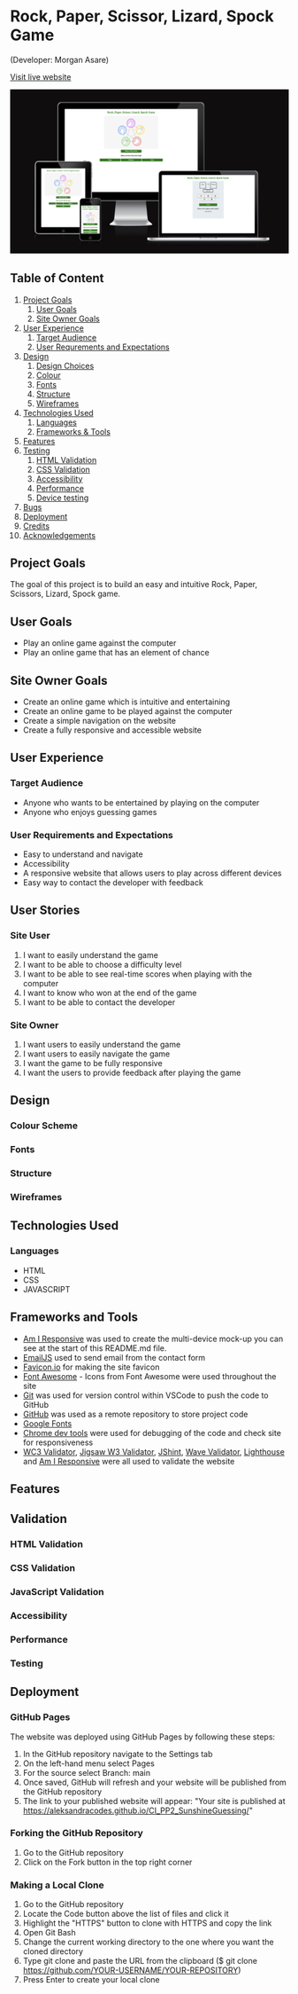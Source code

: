 # Rock, Paper, Scissor, Lizard, Spock Game

(Developer: Morgan Asare)

[Visit live website](https://cleanoak.github.io/rock-scissor-game/)

![Mockup image](docs/amiresponsive-rock-paper.png)



## Table of Content

1. [Project Goals](#project-goals)
    1. [User Goals](#user-goals)
    2. [Site Owner Goals](#site-owner-goals)
2. [User Experience](#user-experience)
    1. [Target Audience](#target-audience)
    2. [User Requrements and Expectations](#user-requrements-and-expectations)
3. [Design](#design)
    1. [Design Choices](#design-choices)
    2. [Colour](#colours)
    3. [Fonts](#fonts)
    4. [Structure](#structure)
    5. [Wireframes](#wireframes)
4. [Technologies Used](#technologies-used)
    1. [Languages](#languages)
    2. [Frameworks & Tools](#frameworks-&-tools)
5. [Features](#features)
6. [Testing](#validation)
    1. [HTML Validation](#HTML-validation)
    2. [CSS Validation](#CSS-validation)
    3. [Accessibility](#accessibility)
    4. [Performance](#performance)
    5. [Device testing](#performing-tests-on-various-devices)
8. [Bugs](#Bugs)
9. [Deployment](#deployment)
10. [Credits](#credits)
11. [Acknowledgements](#acknowledgements)

## Project Goals

The goal of this project is to build an easy and intuitive  Rock, Paper, Scissors, Lizard, Spock game.

## User Goals

- Play an online game against the computer
- Play an online game that has an element of chance

## Site Owner Goals

- Create an online game which is intuitive and entertaining
- Create an online game to be played against the computer
- Create a simple navigation on the website
- Create a fully responsive and accessible website

## User Experience

### Target Audience

- Anyone who wants to be entertained by playing on the computer
- Anyone who enjoys guessing games

### User Requirements and Expectations

- Easy to understand and navigate
- Accessibility
- A responsive website that allows users to play across different devices
- Easy way to contact the developer with feedback

## User Stories

### Site User

1. I want to easily understand the game
2. I want to be able to choose a difficulty level
3. I want to be able to see real-time scores when playing with the computer
4. I want to know who won at the end of the game
5. I want to be able to contact the developer

### Site Owner

1. I want users to easily understand the game
2. I want users to easily navigate the game
3. I want the game to be fully responsive
4. I want the users to provide feedback after playing the game

## Design

### Colour Scheme

### Fonts

### Structure

### Wireframes

## Technologies Used

### Languages

- HTML
- CSS
- JAVASCRIPT

## Frameworks and Tools

- [Am I Responsive](http://ami.responsivedesign.is/) was used to create the multi-device mock-up you can see at the start of this README.md file.
- [EmailJS](https://www.emailjs.com) used to send email from the contact form
- [Favicon.io](https://favicon.io) for making the site favicon
- [Font Awesome](https://fontawesome.com/) - Icons from Font Awesome were used throughout the site
- [Git](https://git-scm.com/) was used for version control within VSCode to push the code to GitHub
- [GitHub](https://github.com/) was used as a remote repository to store project code
- [Google Fonts](https://fonts.google.com/)
- [Chrome dev tools](https://developers.google.com/web/tools/chrome-devtools) were used for debugging of the code and check site for responsiveness
- [WC3 Validator](https://validator.w3.org/), [Jigsaw W3 Validator](https://jigsaw.w3.org/css-validator/), [JShint](https://jshint.com/), [Wave Validator](https://wave.webaim.org/), [Lighthouse](https://developers.google.com/web/tools/lighthouse/) and [Am I Responsive](http://ami.responsivedesign.is/) were all used to validate the website


## Features

## Validation

### HTML Validation

### CSS Validation

### JavaScript Validation

### Accessibility

### Performance

### Testing


## Deployment

### GitHub Pages
The website was deployed using GitHub Pages by following these steps:
1. In the GitHub repository navigate to the Settings tab
2. On the left-hand menu select Pages
3. For the source select Branch: main
4. Once saved, GitHub will refresh and your website will be published from the GitHub repository
5. The link to your published website will appear: "Your site is published at https://aleksandracodes.github.io/CI_PP2_SunshineGuessing/"

### Forking the GitHub Repository
1. Go to the GitHub repository
2. Click on the Fork button in the top right corner

### Making a Local Clone
1. Go to the GitHub repository 
2. Locate the Code button above the list of files and click it
3. Highlight the "HTTPS" button to clone with HTTPS and copy the link
4. Open Git Bash
5. Change the current working directory to the one where you want the cloned directory
6. Type git clone and paste the URL from the clipboard ($ git clone https://github.com/YOUR-USERNAME/YOUR-REPOSITORY)
7. Press Enter to create your local clone


